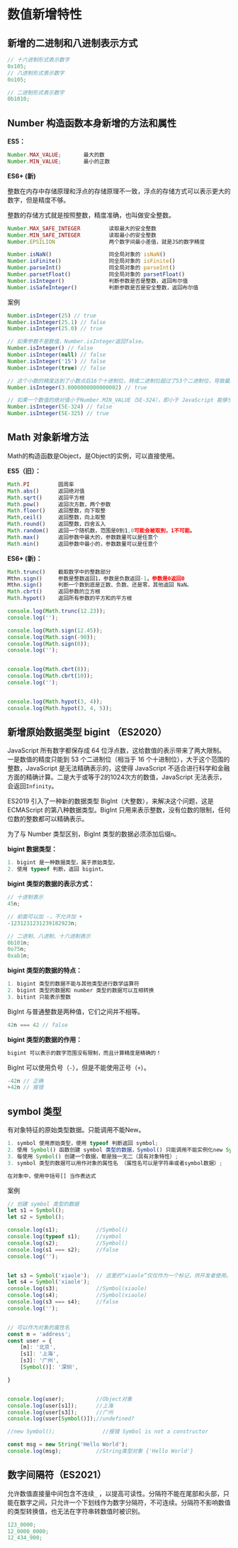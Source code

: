 # 数值新增特性

## 新增的二进制和八进制表示方式

```js
// 十六进制形式表示数字
0x105;
// 八进制形式表示数字
0o105;

// 二进制形式表示数字
0b1010;
```

## Number 构造函数本身新增的方法和属性

**ES5：**

```js
Number.MAX_VALUE;		最大的数
Number.MIN_VALUE;		最小的正数
```

**ES6+ (新)**

整数在内存中存储原理和浮点的存储原理不一致，浮点的存储方式可以表示更大的数字，但是精度不够。

整数的存储方式就是按照整数，精度准确，也叫做安全整数。

```js
Number.MAX_SAFE_INTEGER			读取最大的安全整数
Number.MIN_SAFE_INTEGER			读取最小的安全整数
Number.EPSILION					两个数字间最小差值，就是JS的数字精度			

Number.isNaN()					同全局对象的 isNaN()		
Number.isFinite()				同全局对象的 isFinite()	
Number.parseInt()			    同全局对象的 parseInt()	
Number.parsetFloat()		    同全局对象的 parsetFloat()
Number.isInteger()				判断参数是否是整数，返回布尔值
Number.isSafeInteger()			判断参数是否是安全整数，返回布尔值
```

案例

```js
Number.isInteger(25) // true
Number.isInteger(25.1) // false
Number.isInteger(25.0) // true

// 如果参数不是数值，Number.isInteger返回false。
Number.isInteger() // false
Number.isInteger(null) // false
Number.isInteger('15') // false
Number.isInteger(true) // false

// 这个小数的精度达到了小数点后16个十进制位，转成二进制位超过了53个二进制位，导致最后的那个2被丢弃了。
Number.isInteger(3.0000000000000002) // true 

// 如果一个数值的绝对值小于Number.MIN_VALUE（5E-324），即小于 JavaScript 能够分辨的最小值，会被自动转为 0。
Number.isInteger(5E-324) // false
Number.isInteger(5E-325) // true
```



## Math 对象新增方法

Math的构造函数是Object，是Object的实例，可以直接使用。

**ES5（旧）：**

```js
Math.PI			圆周率
Math.abs()		返回绝对值
Math.sqrt()		返回平方根
Math.pow()		返回次方数，两个参数
Math.floor()	返回整数，向下取整
Math,ceil()		返回整数，向上取整
Math.round()	返回整数，四舍五入
Math.random()	返回一个随机数，范围是0到1,0可能会被取到，1不可能。
Math.max()		返回参数中最大的，参数数量可以是任意个
Math.min()		返回参数中最小的，参数数量可以是任意个
```

**ES6+ (新)：**

```js
Math.trunc()	截取数字中的整数部分	
Mthn.sign()		参数是整数返回1，参数是负数返回-1，参数是0返回0	
Mthn.sign()		判断一个数到底是正数、负数、还是零，其他返回 NaN。
Math.cbrt()	    返回参数的立方根		
Math.hypot()    返回所有参数的平方和的平方根			
```

```js
console.log(Math.trunc(12.23));
console.log('');

console.log(Math.sign(12.45));
console.log(Math.sign(-90));
console.log(Math.sign(0));
console.log('');


console.log(Math.cbrt(8));
console.log(Math.cbrt(10));
console.log('');


console.log(Math.hypot(3, 4));
console.log(Math.hypot(3, 4, 5));
```



## 新增原始数据类型 bigint （ES2020）

JavaScript 所有数字都保存成 64 位浮点数，这给数值的表示带来了两大限制。一是数值的精度只能到 53 个二进制位（相当于 16 个十进制位），大于这个范围的整数，JavaScript 是无法精确表示的，这使得 JavaScript 不适合进行科学和金融方面的精确计算。二是大于或等于2的1024次方的数值，JavaScript 无法表示，会返回`Infinity`。

ES2019 引入了一种新的数据类型 BigInt（大整数），来解决这个问题，这是 ECMAScript 的第八种数据类型。BigInt 只用来表示整数，没有位数的限制，任何位数的整数都可以精确表示。

为了与 Number 类型区别，BigInt 类型的数据必须添加后缀`n`。

**bigint 数据类型：**

```js
1. bigint 是一种数据类型，属于原始类型。
2. 使用 typeof 判断，返回 bigint。
```

**bigint 类型的数据的表示方式：**

```js
// 十进制表示
45n;

// 前面可以加 -，不允许加 + 
-1231231231239182923n;

// 二进制、八进制、十六进制表示
0b101n;
0o75n;
0xab1n;
```

**bigint 类型的数据的特点：**

```js
1. bigint 类型的数据不能与其他类型进行数学运算符
2. bigint 类型的数据和 number 类型的数据可以互相转换
3. bitint 只能表示整数
```

BigInt 与普通整数是两种值，它们之间并不相等。

```javascript
42n === 42 // false
```

**bigint 类型的数据的作用：**

```js
bigint 可以表示的数字范围没有限制，而且计算精度是精确的！
```

BigInt 可以使用负号（`-`），但是不能使用正号（`+`）。

```javascript
-42n // 正确
+42n // 报错
```

## symbol 类型

有对象特征的原始类型数据。只能调用不能New。

```js
1. symbol 使用原始类型，使用 typeof 判断返回 symbol;
2. 使用 Symbol() 函数创建 symbol 类型的数据，Symbol() 只能调用不能实例化new Symbol;
3. 每使用 Symbol() 创建一个数据，都是独一无二（具有对象特性）;
3. symbol 类型的数据可以用作对象的属性名 （属性名可以是字符串或者symbol数据）;

在对象中，使用中括号[] 当作表达式
```

案例

```js
// 创建 symbol 类型的数据
let s1 = Symbol();
let s2 = Symbol();

console.log(s1);            //Symbol()
console.log(typeof s1);     //symbol
console.log(s2);            //Symbol()
console.log(s1 === s2);     //false
console.log('');


let s3 = Symbol('xiaole');  // 这里的“xiaole”仅仅作为一个标记，供开发者使用。
let s4 = Symbol('xiaole');
console.log(s3);            //Symbol(xiaole)
console.log(s4);            //Symbol(xiaole)
console.log(s3 === s4);     //false
console.log('');


// 可以作为对象的属性名
const m = 'address';
const user = {
    [m]: '北京',
    [s1]: '上海',
    [s3]: '广州',
    [Symbol()]: '深圳',

}


console.log(user);          //Object对象
console.log(user[s1]);      //上海
console.log(user[s3]);      //广州
console.log(user[Symbol()]);//undefined?

//new Symbol();               //报错 Symbol is not a constructor

const msg = new String('Hello World');
console.log(msg);           //String类型对象 {'Hello World'}
```



## 数字间隔符（ES2021）

允许数值直接量中间包含不连续`_` ，以提高可读性。分隔符不能在尾部和头部，只能在数字之间，只允许一个下划线作为数字分隔符，不可连续。分隔符不影响数值的类型转换值，也无法在字符串转数值时被识别。 

```js
123_0000;
12_0000_0000;
12_434_900;
```

## 